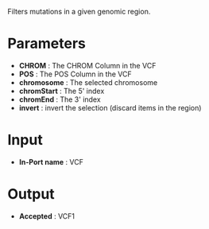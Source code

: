 Filters mutations in a given genomic region.

# Parameters #


  * **CHROM** : The CHROM Column in the VCF
  * **POS** : The POS Column in the VCF
  * **chromosome** : The selected chromosome
  * **chromStart** : The 5' index
  * **chromEnd** : The 3' index
  * **invert** : invert the selection (discard items in the region)

# Input #


  * **In-Port name** : VCF


# Output #


  * **Accepted** : VCF1